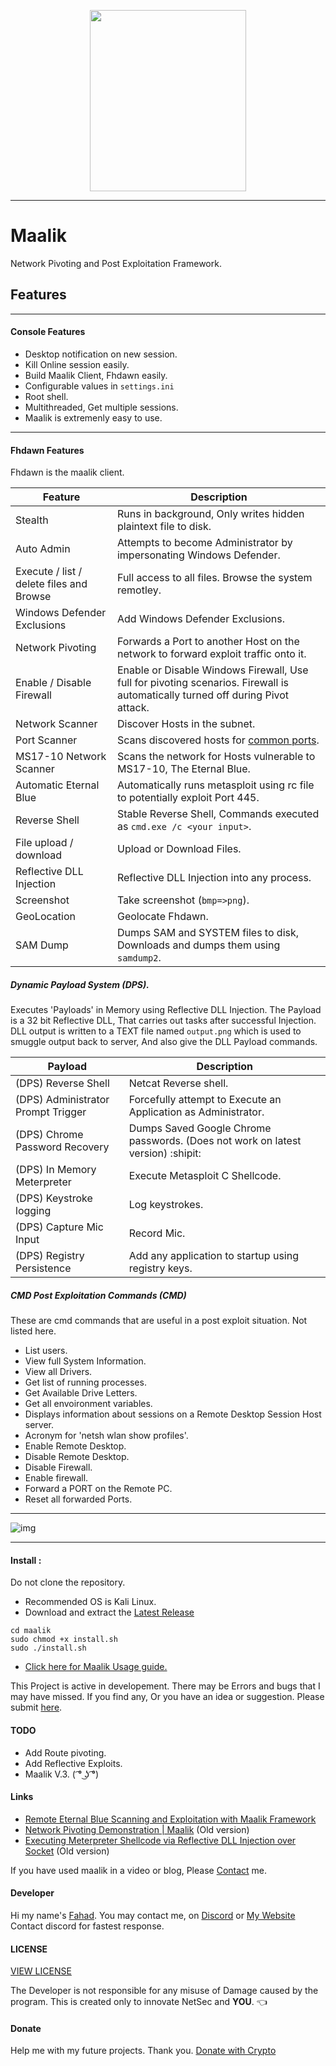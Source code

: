 <p align = "center">
  <img src="https://github.com/quantumcored/maalik/raw/master/maaliklogo.png" height = "290" width = "250">
  </p>

---

# Maalik
Network Pivoting and Post Exploitation Framework.

## Features
---

#### Console Features

- Desktop notification on new session.
- Kill Online session easily.
- Build Maalik Client, Fhdawn easily.
- Configurable values in ``settings.ini`` 
- Root shell.
- Multithreaded, Get multiple sessions.
- Maalik is extremenly easy to use.

---
#### Fhdawn Features
Fhdawn is the maalik client.

Feature | Description
--------|-------------
Stealth | Runs in background, Only writes hidden plaintext file to disk.
Auto Admin | Attempts to become Administrator by impersonating Windows Defender.
Execute / list / delete files and Browse | Full access to all files. Browse the system remotley.
Windows Defender Exclusions | Add Windows Defender Exclusions.
Network Pivoting | Forwards a Port to another Host on the network to forward exploit traffic onto it.
Enable / Disable Firewall | Enable or Disable Windows Firewall, Use full for pivoting scenarios. Firewall is automatically turned off during Pivot attack.
Network Scanner | Discover Hosts in the subnet.
Port Scanner | Scans discovered hosts for [common ports](https://github.com/quantumcored/maalik/blob/master/common_ports).
MS17-10 Network Scanner | Scans the network for Hosts vulnerable to MS17-10, The Eternal Blue.
Automatic Eternal Blue | Automatically runs metasploit using rc file to potentially exploit Port 445.
Reverse Shell | Stable Reverse Shell, Commands executed as ``cmd.exe /c <your input>``.
File upload / download | Upload or Download Files.
Reflective DLL Injection | Reflective DLL Injection into any process.
Screenshot | Take screenshot (``bmp=>png``).
GeoLocation | Geolocate Fhdawn.
SAM Dump | Dumps SAM and SYSTEM files to disk, Downloads and dumps them using ``samdump2``.


##### Dynamic Payload System (DPS). 
Executes 'Payloads' in Memory using Reflective DLL Injection.
The Payload is a 32 bit Reflective DLL, That carries out tasks after successful Injection.
DLL output is written to a TEXT file named ``output.png`` which is used to smuggle output back to server, And also give the DLL Payload commands.

Payload | Description
--------|------------
(DPS) Reverse Shell | Netcat Reverse shell.
(DPS) Administrator Prompt Trigger | Forcefully attempt to Execute an Application as Administrator.
(DPS) Chrome Password Recovery | Dumps Saved Google Chrome passwords. (Does not work on latest version) :shipit:
(DPS) In Memory Meterpreter | Execute Metasploit C Shellcode.
(DPS) Keystroke logging | Log keystrokes.
(DPS) Capture Mic Input | Record Mic.
(DPS) Registry Persistence | Add any application to startup using registry keys.

##### CMD Post Exploitation Commands (CMD)
These are cmd commands that are useful in a post exploit situation. Not listed here.
- List users.
- View full System Information.
- View all Drivers.
- Get list of running processes.
- Get Available Drive Letters.
- Get all envoironment variables.
- Displays information about sessions on a Remote Desktop Session Host server.
- Acronym for 'netsh wlan show profiles'.
- Enable Remote Desktop.
- Disable Remote Desktop.
- Disable Firewall.
- Enable firewall.
- Forward a PORT on the Remote PC.
- Reset all forwarded Ports.

---

![img](https://github.com/quantumcored/maalik/raw/master/maalikp.png)

---

#### Install : 
Do not clone the repository.
- Recommended OS is Kali Linux.
- Download and extract the [Latest Release](https://github.com/quantumcored/maalik/releases/)
```
cd maalik
sudo chmod +x install.sh
sudo ./install.sh
```
- [Click here for Maalik Usage guide.](https://netsec.quantumcored.com/index.php/2020/09/21/maalik-framework/)

This Project is active in developement. There may be Errors and bugs that I may have missed. If you find any, Or you have an idea or suggestion. Please submit [here](https://github.com/quantumcored/maalik/issues).

#### TODO 
- Add Route pivoting.
- Add Reflective Exploits.
- Maalik V.3. ( ͡° ͜ʖ ͡°)

#### Links
- [Remote Eternal Blue Scanning and Exploitation with Maalik Framework](https://netsec.quantumcored.com/index.php/2020/11/28/remote-eternal-blue-scanning-and-exploitation-with-maalik-framework/)
- [Network Pivoting Demonstration | Maalik](https://youtu.be/4y1lYAkQSF4) (Old version)
- [Executing Meterpreter Shellcode via Reflective DLL Injection over Socket](https://youtu.be/XfT4CMY5cjM) (Old version)

If you have used maalik in a video or blog, Please [Contact](#Developer) me.

#### Developer
Hi my name's [Fahad](https://github.com/quantumcore).
You may contact me, on [Discord](https://discordapp.com/invite/8snh7nx) or [My Website](https://quantumcored.com/)
Contact discord for fastest response.

#### LICENSE
[VIEW LICENSE](https://github.com/quantumcored/maalik/blob/master/LICENSE) 

The Developer is not responsible for any misuse of Damage caused by the program. This is created only to innovate NetSec and **YOU**. :point_left:

#### Donate
Help me with my future projects. Thank you.
[Donate with Crypto](https://commerce.coinbase.com/checkout/cebcb394-f73e-4990-98b9-b3fdd852358f)
